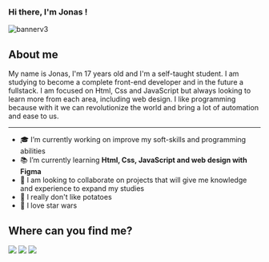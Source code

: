 
### Hi there, I'm Jonas ! 
![bannerv3](https://user-images.githubusercontent.com/69450120/111510924-feea2280-872c-11eb-8fb3-a83fb9470eb3.png)

## About me 

My name is Jonas, I'm 17 years old and I'm a self-taught student. I am studying to become a complete front-end developer and in the future a fullstack. I am focused on Html, Css and JavaScript but always looking to learn more from each area, including web design. I like programming because with it we can revolutionize the world and bring a lot of automation and ease to us.

- - -

- 🎓 I’m currently working on improve my soft-skills and programming abilities
- 📚 I’m currently learning **Html, Css, JavaScript and web design with Figma**
- 👯 I am looking to collaborate on projects that will give me knowledge and experience to expand my studies
- 🥔 I really don't like potatoes
- 🎥 I love star wars

## Where can you find me?

[<img src = "https://img.shields.io/badge/Instagram-E4405F?style=for-the-badge&logo=instagram&logoColor=white">](https://www.instagram.com/joninhasmf/) 
[<img src = "https://img.shields.io/badge/Gmail-D14836?style=for-the-badge&logo=gmail&logoColor=white">](mfernandes.jonas@gmail.com)
[<img src = "https://img.shields.io/badge/LinkedIn-0077B5?style=for-the-badge&logo=linkedin&logoColor=white">](https://www.linkedin.com/in/jonas-monteiro-fernandes-a676641b7/)
<!--
**jonasmfernandes/jonasmfernandes** is a ✨ _special_ ✨ repository because its `README.md` (this file) appears on your GitHub profile.
[<img src = "https://img.shields.io/badge/instagram-%23E4405F.svg?&style=for-the-badge&logo=instagram&logoColor=white">](https://www.instagram.com/USERNAME/)
- 📫 How to reach me: ...

- ⚡ Fun fact: ...
-->
